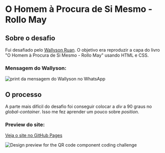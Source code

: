 # O Homem à Procura de Si Mesmo - Rollo May

## Sobre o desafio

Fui desafiado pelo [Wallyson Ruan](https://github.com/wallysonruanTW). O objetivo era reproduzir a capa do livro "O Homem à Procura de Si Mesmo - Rollo May" usando HTML e CSS.

### Mensagem do Wallyson:
![print da mensagem do Wallyson no WhatsApp](https://i.imgur.com/GIVIVno.png)

## O processo

A parte mais difícil do desafio foi conseguir colocar a *div* a 90 graus no *global-container*. Isso me fez aprender um pouco sobre *position*.

### Preview do site:
[Veja o site no GitHub Pages](https://joaoglibras.github.io/desafios/desafio-wallyson/desafio-wallyson001/)

![Design preview for the QR code component coding challenge](https://i.imgur.com/khvKUrq.png)

